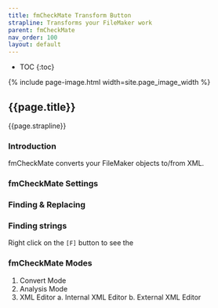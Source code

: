 ```yaml
---
title: fmCheckMate Transform Button
strapline: Transforms your FileMaker work
parent: fmCheckMate
nav_order: 100
layout: default
---
```

- TOC
{:toc}

{% include page-image.html width=site.page_image_width %}

## {{page.title}}

{{page.strapline}}



### Introduction

fmCheckMate converts your FileMaker objects to/from XML.


### fmCheckMate Settings


### Finding & Replacing



### Finding strings

Right click on the `[F]` button to see the

### fmCheckMate Modes

1. Convert Mode
2. Analysis Mode
3. XML Editor
   a. Internal XML Editor
   b. External XML Editor

